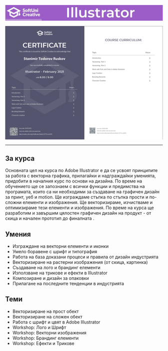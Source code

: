 ![SoftUni-Illustrator-February-2021](https://github.com/MiroRuskov/SoftUni-Illustrator-February-2021/blob/main/_README/Illustrator.jpg)

![SoftUni-Illustrator-February-2021](https://github.com/MiroRuskov/SoftUni-Illustrator-February-2021/blob/main/_README/Illustrator-Certificate.jpg)

---

## За курса

Основната цел на курса по Adobe Illustrator е да се усвоят принципите за работа с векторна графика, прилагайки и надграждайки уменията, придобити в началния курс по основи на дизайна. По време на обучението ще се запознаем с всички функции и предимства на програмата, които са ни необходими за създаване на графичен дизайн за принт, уеб и motion. Ще изграждаме стъпка по стъпка прости и по-сложни елементи и изображения. Ще векторизираме, изчистваме и оптимизираме тези елементи и изображения. По време на курса ще разработим и завършим цялостен графичен дизайн на продукт - от скица и начален прототип до финалната .

## Умения

- Изграждане на векторни елементи и иконки
- Умело боравене с шрифт и типография
- Работа на база доказани процеси и правила от дизайн индустрията
- Векторизиране на растерни изображения (от скица, картинка)
- Създаване на лого и брандинг елементи
- Използване на трикове и ефекти в Illustrator
- Композиране и дизайн за опаковки
- Прилагане на последните тенденции в индустрията


## Теми

- Векторизиране на прост обект
- Векторизиране на сложен обект
- Работа с шрифт и цвят в Adobe Illustrator
- Workshop: Лого и Шрифт
- Workshop: Векторни изображения
- Workshop: Брандинг елементи
- Workshop: Ефекти и Трикове

